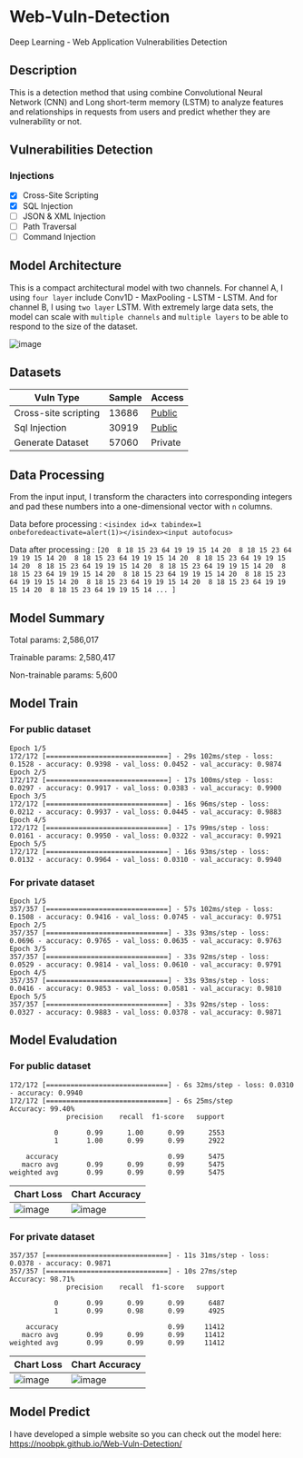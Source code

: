 # Web-Vuln-Detection
Deep Learning - Web Application Vulnerabilities Detection

## Description
This is a detection method that using combine Convolutional Neural Network (CNN) and Long short-term memory (LSTM) to analyze features and relationships in requests from users and predict whether they are vulnerability or not.

## Vulnerabilities Detection 

### Injections

- [x] Cross-Site Scripting
- [x] SQL Injection
- [ ] JSON & XML Injection
- [ ] Path Traversal
- [ ] Command Injection

## Model Architecture 

This is a compact architectural model with two channels. For channel A, I using ```four layer``` include Conv1D - MaxPooling - LSTM - LSTM. And for channel B, I using ```two layer``` LSTM. With extremely large data sets, the model can scale with ```multiple channels``` and ```multiple layers``` to be able to respond to the size of the dataset.

![image](https://user-images.githubusercontent.com/31820707/232204671-2010562e-9f42-4a73-b754-8a8b13141c7d.png)

## Datasets
| Vuln Type | Sample | Access | 
|---|---|---|
| Cross-site scripting | 13686 | [Public](https://www.kaggle.com/datasets/syedsaqlainhussain/cross-site-scripting-xss-dataset-for-deep-learning) |
| Sql Injection | 30919 | [Public](https://www.kaggle.com/datasets/syedsaqlainhussain/sql-injection-dataset) |
| Generate Dataset | 57060 | Private |

## Data Processing

From the input input, I transform the characters into corresponding integers and pad these numbers into a one-dimensional vector with ```n``` columns.

Data before processing : ```<isindex id=x tabindex=1 onbeforedeactivate=alert(1)></isindex><input autofocus>``` 

Data after processing : ```[20  8 18 15 23 64 19 19 15 14 20  8 18 15 23 64 19 19 15 14 20  8 18 15
 23 64 19 19 15 14 20  8 18 15 23 64 19 19 15 14 20  8 18 15 23 64 19 19
 15 14 20  8 18 15 23 64 19 19 15 14 20  8 18 15 23 64 19 19 15 14 20  8
 18 15 23 64 19 19 15 14 20  8 18 15 23 64 19 19 15 14 20  8 18 15 23 64
 19 19 15 14 20  8 18 15 23 64 19 19 15 14 20  8 18 15 23 64 19 19 15 14
 ... ]```

## Model Summary

Total params: 2,586,017

Trainable params: 2,580,417

Non-trainable params: 5,600

## Model Train

### For public dataset

```
Epoch 1/5
172/172 [==============================] - 29s 102ms/step - loss: 0.1528 - accuracy: 0.9398 - val_loss: 0.0452 - val_accuracy: 0.9874
Epoch 2/5
172/172 [==============================] - 17s 100ms/step - loss: 0.0297 - accuracy: 0.9917 - val_loss: 0.0383 - val_accuracy: 0.9900
Epoch 3/5
172/172 [==============================] - 16s 96ms/step - loss: 0.0212 - accuracy: 0.9937 - val_loss: 0.0445 - val_accuracy: 0.9883
Epoch 4/5
172/172 [==============================] - 17s 99ms/step - loss: 0.0161 - accuracy: 0.9950 - val_loss: 0.0322 - val_accuracy: 0.9921
Epoch 5/5
172/172 [==============================] - 16s 93ms/step - loss: 0.0132 - accuracy: 0.9964 - val_loss: 0.0310 - val_accuracy: 0.9940
```

### For private dataset

```
Epoch 1/5
357/357 [==============================] - 57s 102ms/step - loss: 0.1508 - accuracy: 0.9416 - val_loss: 0.0745 - val_accuracy: 0.9751
Epoch 2/5
357/357 [==============================] - 33s 93ms/step - loss: 0.0696 - accuracy: 0.9765 - val_loss: 0.0635 - val_accuracy: 0.9763
Epoch 3/5
357/357 [==============================] - 33s 92ms/step - loss: 0.0529 - accuracy: 0.9814 - val_loss: 0.0610 - val_accuracy: 0.9791
Epoch 4/5
357/357 [==============================] - 33s 93ms/step - loss: 0.0416 - accuracy: 0.9853 - val_loss: 0.0581 - val_accuracy: 0.9810
Epoch 5/5
357/357 [==============================] - 33s 92ms/step - loss: 0.0327 - accuracy: 0.9883 - val_loss: 0.0378 - val_accuracy: 0.9871
```

## Model Evaludation

### For public dataset

```
172/172 [==============================] - 6s 32ms/step - loss: 0.0310 - accuracy: 0.9940
172/172 [==============================] - 6s 25ms/step
Accuracy: 99.40%
              precision    recall  f1-score   support

           0       0.99      1.00      0.99      2553
           1       1.00      0.99      0.99      2922

    accuracy                           0.99      5475
   macro avg       0.99      0.99      0.99      5475
weighted avg       0.99      0.99      0.99      5475
```


| Chart Loss | Chart Accuracy  |
|---|---|
| ![image](https://user-images.githubusercontent.com/31820707/232202923-ee412392-a9ab-407f-b09c-a8ea1737fb41.png) | ![image](https://user-images.githubusercontent.com/31820707/232202935-8e789f88-d0e7-48e6-b511-9a2d1c7d8c0e.png) | 

### For private dataset

```
357/357 [==============================] - 11s 31ms/step - loss: 0.0378 - accuracy: 0.9871
357/357 [==============================] - 10s 27ms/step
Accuracy: 98.71%
              precision    recall  f1-score   support

           0       0.99      0.99      0.99      6487
           1       0.99      0.98      0.99      4925

    accuracy                           0.99     11412
   macro avg       0.99      0.99      0.99     11412
weighted avg       0.99      0.99      0.99     11412
```

| Chart Loss | Chart Accuracy  |
|---|---|
| ![image](https://user-images.githubusercontent.com/31820707/232401738-7a7a3c42-3ffc-43e6-bd81-f905434a66a1.png) | ![image](https://user-images.githubusercontent.com/31820707/232401755-a63f6c4e-acbe-4e22-90ea-ef4848999303.png) | 

## Model Predict

I have developed a simple website so you can check out the model here: https://noobpk.github.io/Web-Vuln-Detection/
